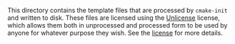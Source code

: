 This directory contains the template files that are processed by `cmake-init`
and written to disk. These files are licensed using the [Unlicense][1] license,
which allows them both in unprocessed and processed form to be used by anyone
for whatever purpose they wish. See the [license](LICENSE) for more details.

[1]: https://unlicense.org/
